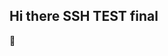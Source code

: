 ## Hi there SSH TEST final
 👋

<!--
**willArayaKnight/willarayaKnight** is a ✨ _special_ ✨ repository because its `README.md` (this file) appears on your GitHub profile.
- Ubuntu ssh key work!
- SSH 15102024
Here are some ideas to get you started:

- 🔭 I’m currently working on ...
- 🌱 I’m currently learning ...
- 👯 I’m looking to collaborate on ...
- 🤔 I’m looking for help with ...
- 💬 Ask me about ...
- 📫 How to reach me: ...
- 😄 Pronouns: ...
- ⚡ Fun fact: ...
-->
